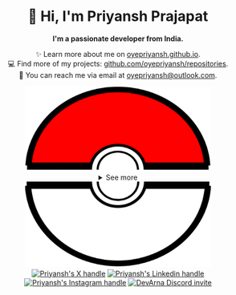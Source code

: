 <div align="center">
  <h1>👋 Hi, I'm Priyansh Prajapat</h1>
  <b>I'm a passionate developer from India.</b>
</div>

<div align="center">
   
  ✨ Learn more about me on [oyepriyansh.github.io](https://oyepriyansh.github.io). <br>
  💻 Find more of my projects: [github.com/oyepriyansh/repositories](https://github.com/oyepriyansh?tab=repositories). <br>
  💌 You can reach me via email at [oyepriyansh@outlook.com](mailto:oyepriyansh@outlook.com).
</div>

<div align="center">
  <a href="#"><img src="assets/pokeball-top.png" width="370px" height="170px"></a>
  <details>
    <summary>See more</summary>
    <a href="#"><img src="assets/bitmoji.png" width="150"></a> <br>
    <a href="#"><img src="assets/typing.svg"></a>
    <details open>
      <summary>About me</summary>
      <div align="left">

```js
/**
 * Represents me.
 * @constructor
 * @param {string} languages - Hindi, Gujrati, English.
 * @param {string} hobbies - Cricket, Music, Gaming.
 * @param {string} interests - DiscordJS, Open Source, Javascript, Java.
 * @param {Date} birthday - 28th of May.
 */
```
  </div>
</details>

<details open>
  <summary>Activity Status</summary>
  <div>
    <a href="https://discord.com/users/838764339942785051" target="_blank">
      <img src="https://oyepriyansh.pages.dev/9d5grh" width="355px">
    </a> <br>
    <a href="https://open.spotify.com/user/31avju6qooefrvmgopx3xm62m624" target="_blank">
      <img src="https://oyepriyansh.pages.dev/fb954dg" width="355px">
    </a>
  </div>
</details>

<details open>
  <summary>Recent Activity</summary>

<!--RECENT_ACTIVITY:start-->
![new_star](https://oyepriyansh.pages.dev/i/octicons/StarredRepositoryYellow.svg) [monkeytypegame/monkeytype](https://github.com/monkeytypegame/monkeytype)<br>
![added_member](https://oyepriyansh.pages.dev/i/octicons/People.svg) [oyepriyansh/oyepriyansh](https://github.com/oyepriyansh/oyepriyansh)<br>
![new_star](https://oyepriyansh.pages.dev/i/octicons/StarredRepositoryYellow.svg) [bigskysoftware/htmx](https://github.com/bigskysoftware/htmx)<br>
![new_star](https://oyepriyansh.pages.dev/i/octicons/StarredRepositoryYellow.svg) [ripienaar/free-for-dev](https://github.com/ripienaar/free-for-dev)<br>
![new_star](https://oyepriyansh.pages.dev/i/octicons/StarredRepositoryYellow.svg) [coder/code-server](https://github.com/coder/code-server)<br>
![new_star](https://oyepriyansh.pages.dev/i/octicons/StarredRepositoryYellow.svg) [zsh-users/zsh-syntax-highlighting](https://github.com/zsh-users/zsh-syntax-highlighting)<br>
![pr_merged](https://oyepriyansh.pages.dev/i/octicons/PullRequestMerged.svg) [#240](https://github.com/oyepriyansh/DevProfiles/pull/240) **|** [oyepriyansh/DevProfiles](https://github.com/oyepriyansh/DevProfiles)<br>
![changes_approved](https://oyepriyansh.pages.dev/i/octicons/ApprovedChanges.svg) [#240](https://github.com/oyepriyansh/DevProfiles/pull/240#pullrequestreview-1984488842) **|** [oyepriyansh/DevProfiles](https://github.com/oyepriyansh/DevProfiles)<br>
![new_star](https://oyepriyansh.pages.dev/i/octicons/StarredRepositoryYellow.svg) [spicetify/spicetify-marketplace](https://github.com/spicetify/spicetify-marketplace)<br>
![new_star](https://oyepriyansh.pages.dev/i/octicons/StarredRepositoryYellow.svg) [spicetify/spicetify-cli](https://github.com/spicetify/spicetify-cli)<br>
![pr_merged](https://oyepriyansh.pages.dev/i/octicons/PullRequestMerged.svg) [#239](https://github.com/oyepriyansh/DevProfiles/pull/239) **|** [oyepriyansh/DevProfiles](https://github.com/oyepriyansh/DevProfiles)<br>
![changes_approved](https://oyepriyansh.pages.dev/i/octicons/ApprovedChanges.svg) [#239](https://github.com/oyepriyansh/DevProfiles/pull/239#pullrequestreview-1971696104) **|** [oyepriyansh/DevProfiles](https://github.com/oyepriyansh/DevProfiles)<br>
![new_star](https://oyepriyansh.pages.dev/i/octicons/StarredRepositoryYellow.svg) [stitionai/devika](https://github.com/stitionai/devika)<br>
![new_star](https://oyepriyansh.pages.dev/i/octicons/StarredRepositoryYellow.svg) [facebook/react](https://github.com/facebook/react)<br>
![new_star](https://oyepriyansh.pages.dev/i/octicons/StarredRepositoryYellow.svg) [nodejs/node](https://github.com/nodejs/node)<br>
<!--RECENT_ACTIVITY:end-->

</details>

<details open>
  <summary>GitHub Stats</summary>

  <a href="#"><img src="github_stats.svg" width="355px"></a><br>
  <a href="#"><img src="https://oyepriyansh.pages.dev/8d4gtbd" width="355px"></a><br>
  <a href="#"><img src="https://oyepriyansh.pages.dev/f8h48n" width="355px"></a><br>

</details>

</details>
  <a href="#"><img src="assets/pokeball-bottom.png" width="370px" height="170px"></a>
</div>
<div align="center">
  <a href="https://twitter.com/oyepriyansh" target="blank"><img align="center" src="https://priyan.sh.gg/assets/github/readme/twitter.svg" alt="Priyansh's X handle" title="X"/></a>
  <a href="https://linkedin.com/in/oyepriyansh" target="blank"><img align="center" src="https://oyepriyansh.pages.dev/assets/github/readme/linkedin.svg" alt="Priyansh's Linkedin handle" title="Linkedin"/></a> 
  <a href="https://instagram.com/oyepriyansh" target="blank"><img align="center" src="https://oyepriyansh.pages.dev/assets/github/readme/instagram.svg" alt="Priyansh's Instagram handle" title="Instagram"/></a>
  <a href="https://discord.com/invite/AeAjegXn6D" target="blank"><img align="center" src="https://oyepriyansh.pages.dev/assets/github/readme/discord.svg" alt="DevArna Discord invite" title="Discord"/></a>
</div>

